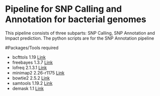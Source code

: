 # Pipeline for SNP Calling and Annotation for bacterial genomes
This pipeline consists of three subparts: SNP Calling, SNP Annotation and Impact prediction.
The python scripts are for the SNP Annotation pipeline

#Packages/Tools required
- bcfttols 1.19 [Link](https://github.com/samtools/bcftools)
- freebayes 1.3.7 [Link](https://github.com/freebayes/freebayes)
- lofreq 2.1.3.1 [Link](http://csb5.github.io/lofreq/)
- minimap2 2.26-r1175 [Link](https://github.com/lh3/minimap2)
- bowtie2 2.5.2 [Link](https://github.com/BenLangmead/bowtie2)
- samtools 1.19.2 [Link](https://github.com/samtools/bcftools)
- demask 1.1 [Link](https://github.com/Singh-Lab/DeMaSk)
